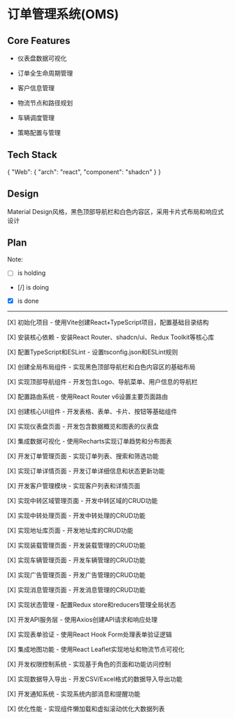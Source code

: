 # 订单管理系统(OMS)

## Core Features

- 仪表盘数据可视化

- 订单全生命周期管理

- 客户信息管理

- 物流节点和路径规划

- 车辆调度管理

- 策略配置与管理

## Tech Stack

{
  "Web": {
    "arch": "react",
    "component": "shadcn"
  }
}

## Design

Material Design风格，黑色顶部导航栏和白色内容区，采用卡片式布局和响应式设计

## Plan

Note: 

- [ ] is holding
- [/] is doing
- [X] is done

---

[X] 初始化项目 - 使用Vite创建React+TypeScript项目，配置基础目录结构

[X] 安装核心依赖 - 安装React Router、shadcn/ui、Redux Toolkit等核心库

[X] 配置TypeScript和ESLint - 设置tsconfig.json和ESLint规则

[X] 创建全局布局组件 - 实现黑色顶部导航栏和白色内容区的基础布局

[X] 实现顶部导航组件 - 开发包含Logo、导航菜单、用户信息的导航栏

[X] 配置路由系统 - 使用React Router v6设置主要页面路由

[X] 创建核心UI组件 - 开发表格、表单、卡片、按钮等基础组件

[X] 实现仪表盘页面 - 开发包含数据概览和图表的仪表盘

[X] 集成数据可视化 - 使用Recharts实现订单趋势和分布图表

[X] 开发订单管理页面 - 实现订单列表、搜索和筛选功能

[X] 实现订单详情页面 - 开发订单详细信息和状态更新功能

[X] 开发客户管理模块 - 实现客户列表和详情页面

[X] 实现中转区域管理页面 - 开发中转区域的CRUD功能

[X] 实现中转处理页面 - 开发中转处理的CRUD功能

[X] 实现地址库页面 - 开发地址库的CRUD功能

[X] 实现装载管理页面 - 开发装载管理的CRUD功能

[X] 实现车辆管理页面 - 开发车辆管理的CRUD功能

[X] 实现广告管理页面 - 开发广告管理的CRUD功能

[X] 实现消息管理页面 - 开发消息管理的CRUD功能

[X] 实现状态管理 - 配置Redux store和reducers管理全局状态

[X] 开发API服务层 - 使用Axios创建API请求和响应处理

[X] 实现表单验证 - 使用React Hook Form处理表单验证逻辑

[X] 集成地图功能 - 使用React Leaflet实现地址和物流节点可视化

[X] 开发权限控制系统 - 实现基于角色的页面和功能访问控制

[X] 实现数据导入导出 - 开发CSV/Excel格式的数据导入导出功能

[X] 开发通知系统 - 实现系统内部消息和提醒功能

[X] 优化性能 - 实现组件懒加载和虚拟滚动优化大数据列表
